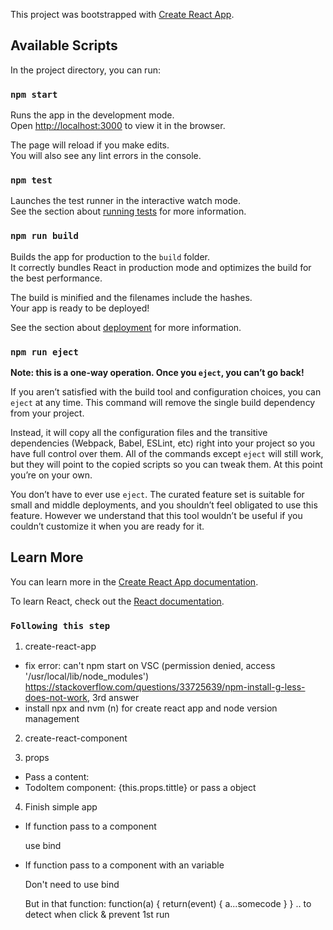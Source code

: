 This project was bootstrapped with [Create React App](https://github.com/facebook/create-react-app).

## Available Scripts

In the project directory, you can run:

### `npm start`

Runs the app in the development mode.<br>
Open [http://localhost:3000](http://localhost:3000) to view it in the browser.

The page will reload if you make edits.<br>
You will also see any lint errors in the console.

### `npm test`

Launches the test runner in the interactive watch mode.<br>
See the section about [running tests](https://facebook.github.io/create-react-app/docs/running-tests) for more information.

### `npm run build`

Builds the app for production to the `build` folder.<br>
It correctly bundles React in production mode and optimizes the build for the best performance.

The build is minified and the filenames include the hashes.<br>
Your app is ready to be deployed!

See the section about [deployment](https://facebook.github.io/create-react-app/docs/deployment) for more information.

### `npm run eject`

**Note: this is a one-way operation. Once you `eject`, you can’t go back!**

If you aren’t satisfied with the build tool and configuration choices, you can `eject` at any time. This command will remove the single build dependency from your project.

Instead, it will copy all the configuration files and the transitive dependencies (Webpack, Babel, ESLint, etc) right into your project so you have full control over them. All of the commands except `eject` will still work, but they will point to the copied scripts so you can tweak them. At this point you’re on your own.

You don’t have to ever use `eject`. The curated feature set is suitable for small and middle deployments, and you shouldn’t feel obligated to use this feature. However we understand that this tool wouldn’t be useful if you couldn’t customize it when you are ready for it.

## Learn More

You can learn more in the [Create React App documentation](https://facebook.github.io/create-react-app/docs/getting-started).

To learn React, check out the [React documentation](https://reactjs.org/).


### `Following this step`

1. create-react-app
  - fix error: can't npm start on VSC (permission denied, access '/usr/local/lib/node_modules')
  https://stackoverflow.com/questions/33725639/npm-install-g-less-does-not-work, 3rd answer
  - install npx and nvm (n) for create react app and node version management

2. create-react-component

3. props
  - Pass a content: <TodoItem title="abc" option={obj}/>
  - TodoItem component: {this.props.tittle} or pass a object
  
4. Finish simple app 
  - If function pass to a component
    
    use bind 
  - If function pass to a component with an variable
    
    Don't need to use bind
    
    But in that function: function(a) { return(event) { a...somecode  } } .. to detect when click & prevent 1st run

